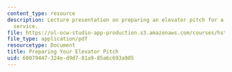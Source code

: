 ```yaml
---
content_type: resource
description: Lecture presentation on preparing an elevator pitch for a product or
  service.
file: https://ol-ocw-studio-app-production.s3.amazonaws.com/courses/hst-921-information-technology-in-the-health-care-system-of-the-future-spring-2009/60079447324ed9d781a985a6c693a985_MITHST_921S09_lec07_tu_pch.pdf
file_type: application/pdf
resourcetype: Document
title: Preparing Your Elevator Pitch
uid: 60079447-324e-d9d7-81a9-85a6c693a985
---
```

